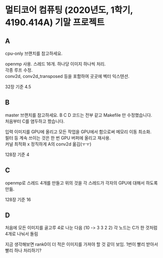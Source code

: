 # 멀티코어 컴퓨팅 (2020년도, 1학기, 4190.414A) 기말 프로젝트

## A

cpu-only 브랜치를 참고하세요.

openmp 사용. 스레드 16개. 하나당 이미지 하나씩 처리.  
각종 루프 수정.  
conv2d, conv2d_transposed 등을 포함하여 곳곳에 벡터 익스텐션.  

32장 기준 4.5

## B

master 브랜치를 참고하세요. B C D 코드는 전부 같고 Makefile 만 수정했습니다.  
처음부터 C를 염두하고 짰습니다.

입력 이미지를 GPU에 올리고 모든 작업을 GPU에서 함으로써 메모리 이동 최소화.  
필터 등 계속 쓰이는 것은 한 번 GPU 버퍼에 올리고 재사용.  
커널 최적화 x 정직하게 A의 conv2d 옮김(ㅜㅜ)

128장 기준 4

## C

openmp로 스레드 4개를 만들고 위의 것을 각 스레드가 각자의 GPU에 대해서 하도록 만듦.

128장 기준 16

## D

처음에 모든 이미지를 골고루 4로 나눈 다음 (10 -> 3 3 2 2) 각 노드는 C가 한 것처럼 4개로 나눠서 돌림

지금 생각해보면 rank0이 더 적은 이미지를 가져야 할 것 같이 보임. 1번이 빨리 받아서 빨리 하나 처리하기?
